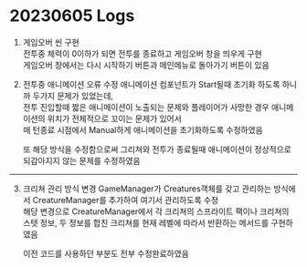 # 20230605 Logs
1. 게임오버 씬 구현  
   전투중 체력이 0이하가 되면 전투를 종료하고 게임오버 창을 띄우게 구현  
   게임오버 창에서는 다시 시작하기 버튼과 메인메뉴로 돌아가기 버튼이 있음  

2. 전투중 애니메이션 오류 수정
   애니메이션 컴포넌트가 Start될때 초기화 하도록 하니까 두가지 문제가 있었는데,  
   전투 진입할때 짧은 애니메이션이 노출되는 문제와 플레이어가 사망한 경우 애니메이션의 위치가 전체적으로 꼬이는 문제가 있어서  
   매 턴종료 시점에서 Manual하게 애니메이션을 초기화하도록 수정하였음  

   또 해당 방식을 수정함으로써 그리쳐와 전투가 종료될때 애니메이션이 정상적으로 되감아지지 않는 문제를 수정하였음

---
3. 크리쳐 관리 방식 변경
   GameManager가 Creatures객체를 갖고 관리하는 방식에서 CreatureManager를 추가하여 여기서 관리하도록 수정  
   해당 변경으로 CreatureManager에서 각 크리쳐의 스프라이트 팩이나 크리쳐의 스텟 정보, 두 정보를 합친 크리쳐를 현재 레벨에 따라서 반환하는 메서드를 구현하였음

   이전 코드를 사용하던 부분도 전부 수정완료하였음